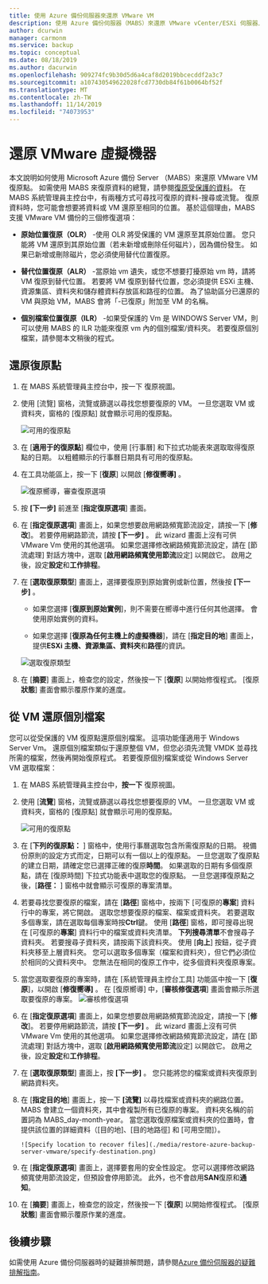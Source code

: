 ```yaml
---
title: 使用 Azure 備份伺服器來還原 VMware VM
description: 使用 Azure 備份伺服器（MABS）來還原 VMware vCenter/ESXi 伺服器上執行的 VMware Vm。
author: dcurwin
manager: carmonm
ms.service: backup
ms.topic: conceptual
ms.date: 08/18/2019
ms.author: dacurwin
ms.openlocfilehash: 909274fc9b30d5d6a4caf8d2019bbcecddf2a3c7
ms.sourcegitcommit: a107430549622028fcd7730db84f61b0064bf52f
ms.translationtype: MT
ms.contentlocale: zh-TW
ms.lasthandoff: 11/14/2019
ms.locfileid: "74073953"
---
```

# <a name="restore-vmware-virtual-machines"></a>還原 VMware 虛擬機器

本文說明如何使用 Microsoft Azure 備份 Server （MABS）來還原 VMware VM 復原點。 如需使用 MABS 來復原資料的總覽，請參閱[復原受保護的資料](https://docs.microsoft.com/azure/backup/backup-azure-alternate-dpm-server)。 在 MABS 系統管理員主控台中，有兩種方式可尋找可復原的資料-搜尋或流覽。 復原資料時，您可能會想要將資料或 VM 還原至相同的位置。 基於這個理由，MABS 支援 VMware VM 備份的三個修復選項：

* **原始位置復原（OLR）** -使用 OLR 將受保護的 VM 還原至其原始位置。 您只能將 VM 還原到其原始位置（若未新增或刪除任何磁片），因為備份發生。 如果已新增或刪除磁片，您必須使用替代位置復原。

* **替代位置復原（ALR）** -當原始 vm 遺失，或您不想要打擾原始 vm 時，請將 VM 復原到替代位置。 若要將 VM 復原到替代位置，您必須提供 ESXi 主機、資源集區、資料夾和儲存體資料存放區和路徑的位置。 為了協助區分已還原的 VM 與原始 VM，MABS 會將「-已復原」附加至 VM 的名稱。

* **個別檔案位置復原（ILR）** -如果受保護的 Vm 是 WINDOWS Server VM，則可以使用 MABS 的 ILR 功能來復原 vm 內的個別檔案/資料夾。 若要復原個別檔案，請參閱本文稍後的程式。

## <a name="restore-a-recovery-point"></a>還原復原點

1. 在 MABS 系統管理員主控台中，按一下 復原視圖。

2. 使用 [流覽] 窗格，流覽或篩選以尋找您想要復原的 VM。 一旦您選取 VM 或資料夾，窗格的 [復原點] 就會顯示可用的復原點。

    ![可用的復原點](./media/restore-azure-backup-server-vmware/recovery-points.png)

3. 在 [**適用于的復原點**] 欄位中，使用 [行事曆] 和下拉式功能表來選取取得復原點的日期。 以粗體顯示的行事曆日期具有可用的復原點。

4. 在工具功能區上，按一下 [**復原**] 以開啟 [**修復嚮導]** 。

    ![復原嚮導，審查復原選項](./media/restore-azure-backup-server-vmware/recovery-wizard.png)

5. 按 **[下一步]** 前進至 [**指定復原選項**] 畫面。

6. 在 [**指定復原選項**] 畫面上，如果您想要啟用網路頻寬節流設定，請按一下 [**修改**]。 若要停用網路節流，請按 **[下一步]** 。 此 wizard 畫面上沒有可供 VMware Vm 使用的其他選項。 如果您選擇修改網路頻寬節流設定，請在 [節流處理] 對話方塊中，選取 [**啟用網路頻寬使用節流**設定] 以開啟它。 啟用之後，設定**設定**和**工作排程**。

7. 在 [**選取復原類型**] 畫面上，選擇要復原到原始實例或新位置，然後按 **[下一步]** 。

     * 如果您選擇 [**復原到原始實例**]，則不需要在嚮導中進行任何其他選擇。 會使用原始實例的資料。

     * 如果您選擇 [**復原為任何主機上的虛擬機器**]，請在 [**指定目的地**] 畫面上，提供**ESXi 主機、資源集區、資料夾**和**路徑**的資訊。

      ![選取復原類型](./media/restore-azure-backup-server-vmware/recovery-type.png)

8. 在 [**摘要**] 畫面上，檢查您的設定，然後按一下 [**復原**] 以開始修復程式。 [復原**狀態**] 畫面會顯示覆原作業的進度。

## <a name="restore-an-individual-file-from-a-vm"></a>從 VM 還原個別檔案

您可以從受保護的 VM 復原點還原個別檔案。 這項功能僅適用于 Windows Server Vm。 還原個別檔案類似于還原整個 VM，但您必須先流覽 VMDK 並尋找所需的檔案，然後再開始復原程式。 若要復原個別檔案或從 Windows Server VM 選取檔案：

1. 在 MABS 系統管理員主控台中，**按一下** 復原視圖。

2. 使用 [**流覽**] 窗格，流覽或篩選以尋找您想要復原的 VM。 一旦您選取 VM 或資料夾，窗格的 [復原點] 就會顯示可用的復原點。

    ![可用的復原點](./media/restore-azure-backup-server-vmware/recovery-points.png)

3. 在 [**下列的復原點：** ] 窗格中，使用行事曆選取包含所需復原點的日期。 視備份原則的設定方式而定，日期可以有一個以上的復原點。 一旦您選取了復原點的建立日期，請確定您已選擇正確的復原**時間**。 如果選取的日期有多個復原點，請在 [復原時間] 下拉式功能表中選取您的復原點。 一旦您選擇復原點之後，[**路徑：** ] 窗格中就會顯示可復原的專案清單。

4. 若要尋找您要復原的檔案，請在 [**路徑**] 窗格中，按兩下 [可復原的**專案**] 資料行中的專案，將它開啟。 選取您想要復原的檔案、檔案或資料夾。 若要選取多個專案，請在選取每個專案時按**Ctrl**鍵。 使用 [**路徑**] 窗格，即可搜尋出現在 [可復原的**專案**] 資料行中的檔案或資料夾清單。 **下列搜尋清單**不會搜尋子資料夾。 若要搜尋子資料夾，請按兩下該資料夾。 使用 [**向上**] 按鈕，從子資料夾移至上層資料夾。 您可以選取多個專案（檔案和資料夾），但它們必須位於相同的父資料夾中。 您無法在相同的復原工作中，從多個資料夾復原專案。

5. 當您選取要復原的專案時，請在 [系統管理員主控台工具] 功能區中按一下 [**復原**]，以開啟 [**修復嚮導]** 。 在 [復原嚮導] 中，[**審核修復選項**] 畫面會顯示所選取要復原的專案。
    ![審核修復選項](./media/restore-azure-backup-server-vmware/review-recovery.png)

6. 在 [**指定復原選項**] 畫面上，如果您想要啟用網路頻寬節流設定，請按一下 [**修改**]。 若要停用網路節流，請按 **[下一步]** 。 此 wizard 畫面上沒有可供 VMware Vm 使用的其他選項。 如果您選擇修改網路頻寬節流設定，請在 [節流處理] 對話方塊中，選取 [**啟用網路頻寬使用節流**設定] 以開啟它。 啟用之後，設定**設定**和**工作排程**。
7. 在 [**選取復原類型**] 畫面上，按 **[下一步]** 。 您只能將您的檔案或資料夾復原到網路資料夾。
8. 在 [**指定目的地**] 畫面上，按一下 **[流覽]** 以尋找檔案或資料夾的網路位置。 MABS 會建立一個資料夾，其中會複製所有已復原的專案。 資料夾名稱的前置詞為 MABS_day-month-year。 當您選取復原檔案或資料夾的位置時，會提供該位置的詳細資料（[目的地]、[目的地路徑] 和 [可用空間]）。

       ![Specify location to recover files](./media/restore-azure-backup-server-vmware/specify-destination.png)

9. 在 [**指定復原選項**] 畫面上，選擇要套用的安全性設定。 您可以選擇修改網路頻寬使用節流設定，但預設會停用節流。 此外，也不會啟用**SAN**復原和**通知**。
10. 在 [**摘要**] 畫面上，檢查您的設定，然後按一下 [**復原**] 以開始修復程式。 [復原**狀態**] 畫面會顯示覆原作業的進度。

## <a name="next-steps"></a>後續步驟

如需使用 Azure 備份伺服器時的疑難排解問題，請參閱[Azure 備份伺服器的疑難排解指南](./backup-azure-mabs-troubleshoot.md)。
